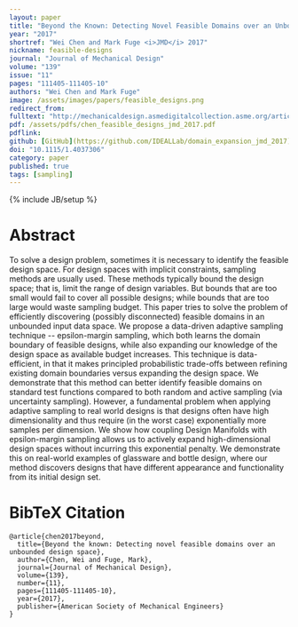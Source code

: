 ```yaml
---
layout: paper
title: "Beyond the Known: Detecting Novel Feasible Domains over an Unbounded Design Space"
year: "2017"
shortref: "Wei Chen and Mark Fuge <i>JMD</i> 2017"
nickname: feasible-designs
journal: "Journal of Mechanical Design"
volume: "139"
issue: "11"
pages: "111405-111405-10"
authors: "Wei Chen and Mark Fuge"
image: /assets/images/papers/feasible_designs.png
redirect_from: 
fulltext: "http://mechanicaldesign.asmedigitalcollection.asme.org/article.aspx?articleid=2645709"
pdf: /assets/pdfs/chen_feasible_designs_jmd_2017.pdf
pdflink: 
github: [GitHub](https://github.com/IDEALLab/domain_expansion_jmd_2017)
doi: "10.1115/1.4037306"
category: paper
published: true
tags: [sampling]
---
```

{% include JB/setup %}

# Abstract 

To solve a design problem, sometimes it is necessary to identify the feasible design space. For design spaces with implicit constraints, sampling methods are usually used. These methods typically bound the design space; that is, limit the range of design variables. But bounds that are too small would fail to cover all possible designs; while bounds that are too large would waste sampling budget. This paper tries to solve the problem of efficiently discovering (possibly disconnected) feasible domains in an unbounded input data space. We propose a data-driven adaptive sampling technique -- epsilon-margin sampling, which both learns the domain boundary of feasible designs, while also expanding our knowledge of the design space as available budget increases. This technique is data-efficient, in that it makes principled probabilistic trade-offs between refining existing domain boundaries versus expanding the design space. We demonstrate that this method can better identify feasible domains on standard test functions compared to both random and active sampling (via uncertainty sampling). However, a fundamental problem when applying adaptive sampling to real world designs is that designs often have high dimensionality and thus require (in the worst case) exponentially more samples per dimension. We show how coupling Design Manifolds with epsilon-margin sampling allows us to actively expand high-dimensional design spaces without incurring this exponential penalty. We demonstrate this on real-world examples of glassware and bottle design, where our method discovers designs that have different appearance and functionality from its initial design set.


# BibTeX Citation

```
@article{chen2017beyond,
  title={Beyond the known: Detecting novel feasible domains over an unbounded design space},
  author={Chen, Wei and Fuge, Mark},
  journal={Journal of Mechanical Design},
  volume={139},
  number={11},
  pages={111405-111405-10},
  year={2017},
  publisher={American Society of Mechanical Engineers}
}
```
